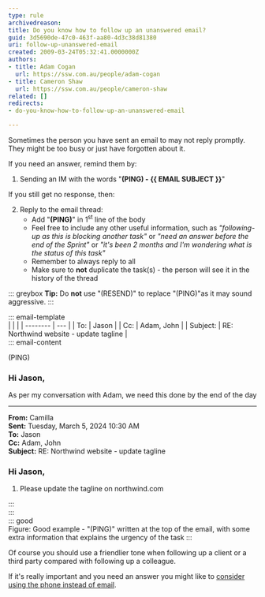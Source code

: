 ```yaml
---
type: rule
archivedreason: 
title: Do you know how to follow up an unanswered email?
guid: 3d5690de-47c0-463f-aa80-4d3c38d81380
uri: follow-up-unanswered-email
created: 2009-03-24T05:32:41.0000000Z
authors:
- title: Adam Cogan
  url: https://ssw.com.au/people/adam-cogan
- title: Cameron Shaw
  url: https://ssw.com.au/people/cameron-shaw
related: []
redirects:
- do-you-know-how-to-follow-up-an-unanswered-email

---
```


Sometimes the person you have sent an email to may not reply promptly. They might be too busy or just have forgotten about it. 

<!--endintro-->

If you need an answer, remind them by:

1. Sending an IM with the words "**(PING) - {{ EMAIL SUBJECT }}**"

If you still get no response, then:

2. Reply to the email thread:  
   - Add "**(PING)**" in 1<sup>st</sup> line of the body
   - Feel free to include any other useful information, such as _"following-up as this is blocking another task"_ or _"need an answer before the end of the Sprint"_ or _"it's been 2 months and I'm wondering what is the status of this task"_
   - Remember to always reply to all
   - Make sure to **not** duplicate the task(s) - the person will see it in the history of the thread

::: greybox
**Tip:** Do **not** use "(RESEND)" to replace "(PING)"as it may sound aggressive.
:::

::: email-template  
|          |     |
| -------- | --- |
| To:      | Jason |
| Cc:      | Adam, John |
| Subject: | RE: Northwind website - update tagline |  
::: email-content  

(PING)

### Hi Jason,  

As per my conversation with Adam, we need this done by the end of the day

---

**From:** Camilla   
**Sent:** Tuesday, March 5, 2024 10:30 AM   
**To:** Jason   
**Cc:** Adam, John   
**Subject:** RE: Northwind website - update tagline   

### Hi Jason,  

1. Please update the tagline on northwind.com

:::  
:::  
::: good  
Figure: Good example - "(PING)" written at the top of the email, with some extra information that explains the urgency of the task
:::

Of course you should use a friendlier tone when following up a client or a third party compared with following up a colleague.

If it's really important and you need an answer you might like to [consider using the phone instead of email](/call-first-before-emailing).
